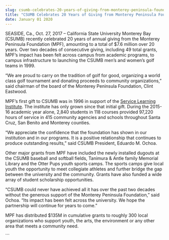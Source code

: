 ```yaml
---
slug: csumb-celebrates-20-years-of-giving-from-monterey-peninsula-foundation
title: "CSUMB Celebrates 20 Years of Giving from Monterey Peninsula Foundation"
date: January 01 2020
---
```


 
<p>
  SEASIDE, Ca., Oct. 27, 2017 – California State University Monterey Bay (CSUMB)
  recently celebrated 20 years of annual giving from the Monterey Peninsula
  Foundation (MPF), amounting to a total of $7.6 million over 20 years. Over two
  decades of consecutive giving, including 49 total grants, MPF’s impact has
  been felt across campus from academic programs, to campus infrastructure to
  launching the CSUMB men’s and women’s golf teams in 1999.
</p>
<p>
  “We are proud to carry on the tradition of golf for good, organizing a world
  class golf tournament and donating proceeds to community organizations,” said
  chairman of the board of the Monterey Peninsula Foundation, Clint Eastwood.
</p>
<p>
  MPF’s first gift to CSUMB was in 1996 in support of the
  <a
    href="https://csumb.edu/service"
    target="_blank"
    data-saferedirecturl="https://www.google.com/url?hl=en&amp;q=https://csumb.edu/service&amp;source=gmail&amp;ust=1509204964451000&amp;usg=AFQjCNGga1A_SD_AuqcVKyeTkl0UxCXd1g"
    >Service Learning Institute</a
  >. The institute has only grown since that initial gift. During the 2015-16
  academic year alone, 2,840 students in 118 courses provided 97,220 hours of
  service in 415 community agencies and schools throughout Santa Cruz, San
  Benito and Monterey counties.
</p>
<p>
  “We appreciate the confidence that the foundation has shown in our institution
  and in our programs. It is a positive relationship that continues to produce
  outstanding results,” said CSUMB President, Eduardo M. Ochoa.
</p>
<p>
  Other major grants from MPF have included the newly installed dugouts at the
  CSUMB baseball and softball fields, Tanimura &amp; Antle family Memorial
  Library and the Otter Pups youth sports camps. The sports camps give local
  youth the opportunity to meet collegiate athletes and further bridge the gap
  between the university and the community. Grants have also funded a wide array
  of student scholarship opportunities.
</p>
<p>
  “CSUMB could never have achieved all it has over the past two decades without
  the generous support of the Monterey Peninsula Foundation,” said Ochoa. “Its
  impact has been felt across the university. We hope the partnership will
  continue for years to come.”
</p>
<p>
  MPF has distributed $135M in cumulative grants to roughly 300 local
  organizations who support youth, the arts, the environment or any other area
  that meets a community need.
</p>
```
